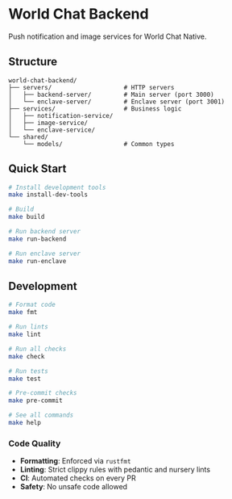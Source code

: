 # World Chat Backend

Push notification and image services for World Chat Native.

## Structure

```
world-chat-backend/
├── servers/                    # HTTP servers
│   ├── backend-server/         # Main server (port 3000)
│   └── enclave-server/         # Enclave server (port 3001)
├── services/                   # Business logic
│   ├── notification-service/
│   ├── image-service/
│   └── enclave-service/
└── shared/
    └── models/                 # Common types
```

## Quick Start

```bash
# Install development tools
make install-dev-tools

# Build
make build

# Run backend server
make run-backend

# Run enclave server
make run-enclave
```

## Development

```bash
# Format code
make fmt

# Run lints
make lint

# Run all checks
make check

# Run tests
make test

# Pre-commit checks
make pre-commit

# See all commands
make help
```

### Code Quality

- **Formatting**: Enforced via `rustfmt`
- **Linting**: Strict clippy rules with pedantic and nursery lints
- **CI**: Automated checks on every PR
- **Safety**: No unsafe code allowed
